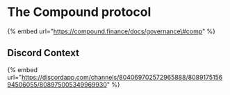 # The Compound protocol

{% embed url="https://compound.finance/docs/governance\#comp" %}

## Discord Context

{% embed url="https://discordapp.com/channels/804069702572965888/808917515694506055/808975005349969930" %}



